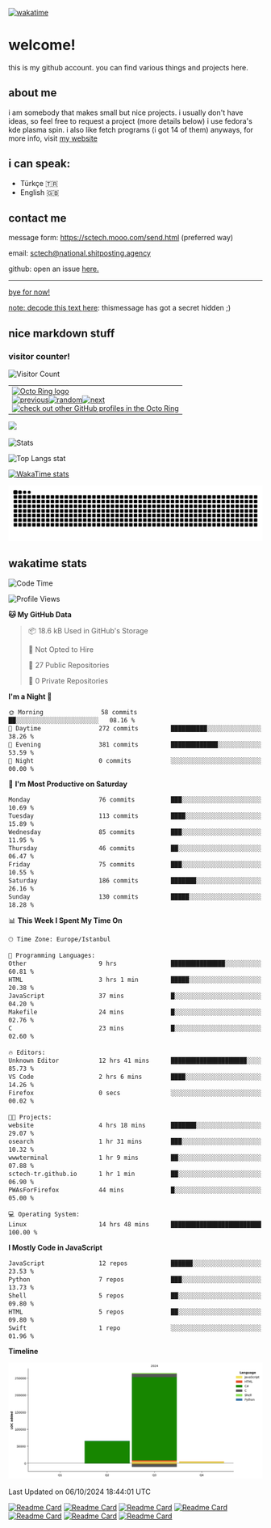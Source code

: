 [![wakatime](https://wakatime.com/badge/user/7dfbf33e-5d18-47f8-a436-063b5f5bece2.svg)](https://wakatime.com/@7dfbf33e-5d18-47f8-a436-063b5f5bece2)
# welcome!
this is my github account. you can find various things and projects here.
## about me
i am somebody that makes small but nice projects. i usually don't have ideas, so feel free to request a project (more details below)
i use fedora's kde plasma spin. i also like fetch programs (i got 14 of them)
anyways, for more info, visit <a href="https://sctech.mooo.com">my website</a>
## i can speak:
- Türkçe 🇹🇷
- English 🇬🇧
## contact me
message form: https://sctech.mooo.com/send.html (preferred way)

email: sctech@national.shitposting.agency

github: open an issue <a href="https://github.com/sctech-tr/issues">here.</here>
<hr>
bye for now!

note: decode this text <a href="https://mariluu.hehe.moe/labrats/m/secretstorer">here</a>: t​‌‌​‌‌‌​h​‌‌​​‌​‌i​‌‌‌​‌‌​s​‌‌​​‌​‌ ​‌‌‌​​‌​m​​‌​​​​​e​‌‌​​‌‌‌s​‌‌​‌‌‌‌s​‌‌​‌‌‌​a​‌‌​‌‌‌​g​‌‌​​​​‌e​​‌​​​​​ ​‌‌​​‌‌‌h​‌‌​‌​​‌a​‌‌‌​‌‌​s​‌‌​​‌​‌ ​​‌​​​​​g​‌‌‌‌​​‌o​‌‌​‌‌‌‌t​‌‌‌​‌​‌ ​​‌​​​​​a​‌‌‌​‌​‌ ​‌‌‌​​​​s​‌‌‌​​​​ecret hidden ;)

## nice markdown stuff
### visitor counter!
![Visitor Count](https://profile-counter.glitch.me/sctech-tr/count.svg)

<table><tbody><tr><td><a href="https://octo-ring.com/"><img src="https://octo-ring.com/static/img/widget/top.png" width="99%" alt="Octo Ring logo" align="top"></a><br><a href="https://octo-ring.com/p/sctech-tr/prev"><img src="https://octo-ring.com/static/img/widget/prev.png" width="33%" alt="previous" align="top" title="previous profile"></a><a href="https://octo-ring.com/p/sctech-tr/random"><img src="https://octo-ring.com/static/img/widget/random.png" width="33%" alt="random" align="top" title="random profile"></a><a href="https://octo-ring.com/p/sctech-tr/next"><img src="https://octo-ring.com/static/img/widget/next.png" width="33%" alt="next" align="top" title="next profile"></a><br><a href="https://octo-ring.com/"><img src="https://octo-ring.com/static/img/widget/bottom.png" width="99%" alt="check out other GitHub profiles in the Octo Ring" align="top"></a></td></tr></tbody></table>

<img src="https://github-profile-trophy.vercel.app/?username=sctech-tr&theme=discord&no-bg=false" />

![Stats](https://github-readme-stats.vercel.app/api?username=sctech-tr&show_icons=true&theme=synthwave&show=reviews,discussions_started,discussions_answered,prs_merged,prs_merged_percentage)

![Top Langs stat](https://github-readme-stats.vercel.app/api/top-langs/?username=sctech-tr&layout=compact&langs_count=12&theme=synthwave)

[![WakaTime stats](https://github-readme-stats.vercel.app/api/wakatime?username=sctech_tr&layout=compact&theme=synthwave)](https://github.com/anuraghazra/github-readme-stats)

<img src="https://raw.githubusercontent.com/sctech-tr/sctech-tr/output/snake.svg" alt="Snake animation" />

## wakatime stats
<!--START_SECTION:waka-->
![Code Time](http://img.shields.io/badge/Code%20Time-78%20hrs%205%20mins-blue)

![Profile Views](http://img.shields.io/badge/Profile%20Views-3-blue)

**🐱 My GitHub Data** 

> 📦 18.6 kB Used in GitHub's Storage 
 > 
> 🚫 Not Opted to Hire
 > 
> 📜 27 Public Repositories 
 > 
> 🔑 0 Private Repositories 
 > 
**I'm a Night 🦉** 

```text
🌞 Morning                58 commits          ██░░░░░░░░░░░░░░░░░░░░░░░   08.16 % 
🌆 Daytime                272 commits         ██████████░░░░░░░░░░░░░░░   38.26 % 
🌃 Evening                381 commits         █████████████░░░░░░░░░░░░   53.59 % 
🌙 Night                  0 commits           ░░░░░░░░░░░░░░░░░░░░░░░░░   00.00 % 
```
📅 **I'm Most Productive on Saturday** 

```text
Monday                   76 commits          ███░░░░░░░░░░░░░░░░░░░░░░   10.69 % 
Tuesday                  113 commits         ████░░░░░░░░░░░░░░░░░░░░░   15.89 % 
Wednesday                85 commits          ███░░░░░░░░░░░░░░░░░░░░░░   11.95 % 
Thursday                 46 commits          ██░░░░░░░░░░░░░░░░░░░░░░░   06.47 % 
Friday                   75 commits          ███░░░░░░░░░░░░░░░░░░░░░░   10.55 % 
Saturday                 186 commits         ███████░░░░░░░░░░░░░░░░░░   26.16 % 
Sunday                   130 commits         █████░░░░░░░░░░░░░░░░░░░░   18.28 % 
```


📊 **This Week I Spent My Time On** 

```text
🕑︎ Time Zone: Europe/Istanbul

💬 Programming Languages: 
Other                    9 hrs               ███████████████░░░░░░░░░░   60.81 % 
HTML                     3 hrs 1 min         █████░░░░░░░░░░░░░░░░░░░░   20.38 % 
JavaScript               37 mins             █░░░░░░░░░░░░░░░░░░░░░░░░   04.20 % 
Makefile                 24 mins             █░░░░░░░░░░░░░░░░░░░░░░░░   02.76 % 
C                        23 mins             █░░░░░░░░░░░░░░░░░░░░░░░░   02.60 % 

🔥 Editors: 
Unknown Editor           12 hrs 41 mins      █████████████████████░░░░   85.73 % 
VS Code                  2 hrs 6 mins        ████░░░░░░░░░░░░░░░░░░░░░   14.26 % 
Firefox                  0 secs              ░░░░░░░░░░░░░░░░░░░░░░░░░   00.02 % 

🐱‍💻 Projects: 
website                  4 hrs 18 mins       ███████░░░░░░░░░░░░░░░░░░   29.07 % 
osearch                  1 hr 31 mins        ███░░░░░░░░░░░░░░░░░░░░░░   10.32 % 
wwwterminal              1 hr 9 mins         ██░░░░░░░░░░░░░░░░░░░░░░░   07.88 % 
sctech-tr.github.io      1 hr 1 min          ██░░░░░░░░░░░░░░░░░░░░░░░   06.90 % 
PWAsForFirefox           44 mins             █░░░░░░░░░░░░░░░░░░░░░░░░   05.00 % 

💻 Operating System: 
Linux                    14 hrs 48 mins      █████████████████████████   100.00 % 
```

**I Mostly Code in JavaScript** 

```text
JavaScript               12 repos            ██████░░░░░░░░░░░░░░░░░░░   23.53 % 
Python                   7 repos             ███░░░░░░░░░░░░░░░░░░░░░░   13.73 % 
Shell                    5 repos             ██░░░░░░░░░░░░░░░░░░░░░░░   09.80 % 
HTML                     5 repos             ██░░░░░░░░░░░░░░░░░░░░░░░   09.80 % 
Swift                    1 repo              ░░░░░░░░░░░░░░░░░░░░░░░░░   01.96 % 
```



**Timeline**

![Lines of Code chart](https://raw.githubusercontent.com/sctech-tr/sctech-tr/main/assets/bar_graph.png)


 Last Updated on 06/10/2024 18:44:01 UTC
<!--END_SECTION:waka-->

[![Readme Card](https://github-readme-stats.vercel.app/api/pin/?username=sctech-tr&repo=nudo&theme=transparent)](https://github.com/sctech-tr/nudo)
[![Readme Card](https://github-readme-stats.vercel.app/api/pin/?username=sctech-tr&repo=statuspage&theme=transparent)](https://github.com/sctech-tr/statuspage)
[![Readme Card](https://github-readme-stats.vercel.app/api/pin/?username=sctech-tr&repo=osearch&theme=transparent)](https://github.com/sctech-tr/osearch)
[![Readme Card](https://github-readme-stats.vercel.app/api/pin/?username=sctech-tr&repo=wcalc&theme=transparent)](https://github.com/sctech-tr/wcalc)
[![Readme Card](https://github-readme-stats.vercel.app/api/pin/?username=sctech-tr&repo=giant-textbox&theme=transparent)](https://github.com/sctech-tr/giant-textbox)
[![Readme Card](https://github-readme-stats.vercel.app/api/pin/?username=sctech-tr&repo=turkiye-il-plakalari-py&theme=transparent)](https://github.com/sctech-tr/turkiye-il-plakalari-py)
[![Readme Card](https://github-readme-stats.vercel.app/api/pin/?username=sctech-tr&repo=tbct-wii&theme=transparent)](https://github.com/sctech-tr/tbct-wii)
